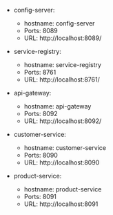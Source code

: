 
* config-server:
    * hostname: config-server
    * Ports: 8089
    * URL: http://localhost:8089/

* service-registry:
    * hostname: service-registry
    * Ports: 8761
    * URL: http://localhost:8761/
    
 * api-gateway:
    * hostname: api-gateway
    * Ports: 8092
    * URL: http://localhost:8092/

* customer-service:
    * hostname: customer-service
    * Ports: 8090
    * URL: http://localhost:8090
    
* product-service:
    * hostname: product-service
    * Ports: 8091
    * URL: http://localhost:8091    
